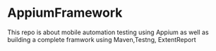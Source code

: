 # AppiumFramework
This repo is about mobile automation testing using Appium as well as building a complete framwork using Maven,Testng, ExtentReport
